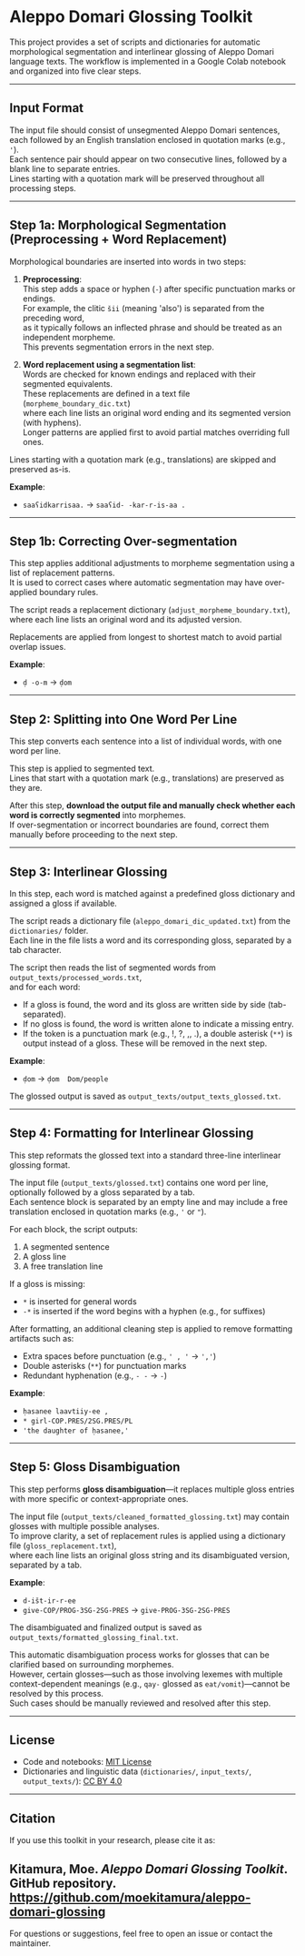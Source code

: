 # Aleppo Domari Glossing Toolkit

This project provides a set of scripts and dictionaries for automatic morphological segmentation and interlinear glossing of Aleppo Domari language texts. The workflow is implemented in a Google Colab notebook and organized into five clear steps.

---

## Input Format

The input file should consist of unsegmented Aleppo Domari sentences,  
each followed by an English translation enclosed in quotation marks (e.g., `'`).  
Each sentence pair should appear on two consecutive lines, followed by a blank line to separate entries.  
Lines starting with a quotation mark will be preserved throughout all processing steps.

---

## Step 1a: Morphological Segmentation (Preprocessing + Word Replacement)

Morphological boundaries are inserted into words in two steps:

1. **Preprocessing**:  
   This step adds a space or hyphen (`-`) after specific punctuation marks or endings.  
   For example, the clitic `šii` (meaning 'also') is separated from the preceding word,  
   as it typically follows an inflected phrase and should be treated as an independent morpheme.  
   This prevents segmentation errors in the next step.

2. **Word replacement using a segmentation list**:  
   Words are checked for known endings and replaced with their segmented equivalents.  
   These replacements are defined in a text file (`morpheme_boundary_dic.txt`)  
   where each line lists an original word ending and its segmented version (with hyphens).  
   Longer patterns are applied first to avoid partial matches overriding full ones.

Lines starting with a quotation mark (e.g., translations) are skipped and preserved as-is.

**Example**:
- `saaʕidkarrisaa.` → `saaʕid- -kar-r-is-aa .`

---

## Step 1b: Correcting Over-segmentation

This step applies additional adjustments to morpheme segmentation using a list of replacement patterns.  
It is used to correct cases where automatic segmentation may have over-applied boundary rules.

The script reads a replacement dictionary (`adjust_morpheme_boundary.txt`),  
where each line lists an original word and its adjusted version.

Replacements are applied from longest to shortest match to avoid partial overlap issues.

**Example**:
- `ḍ -o-m` → `ḍom`

---

## Step 2: Splitting into One Word Per Line

This step converts each sentence into a list of individual words, with one word per line.

This step is applied to segmented text.  
Lines that start with a quotation mark (e.g., translations) are preserved as they are.

After this step, **download the output file and manually check whether each word is correctly segmented** into morphemes.  
If over-segmentation or incorrect boundaries are found, correct them manually before proceeding to the next step.

---

## Step 3: Interlinear Glossing

In this step, each word is matched against a predefined gloss dictionary and assigned a gloss if available.

The script reads a dictionary file (`aleppo_domari_dic_updated.txt`) from the `dictionaries/` folder.  
Each line in the file lists a word and its corresponding gloss, separated by a tab character.

The script then reads the list of segmented words from `output_texts/processed_words.txt`,  
and for each word:
- If a gloss is found, the word and its gloss are written side by side (tab-separated).
- If no gloss is found, the word is written alone to indicate a missing entry.
- If the token is a punctuation mark (e.g., !, ?, ,, .), a double asterisk (`**`) is output instead of a gloss. These will be removed in the next step.

**Example**:
- `ḍom` → `ḍom	Dom/people`

The glossed output is saved as `output_texts/output_texts_glossed.txt`.

---

## Step 4: Formatting for Interlinear Glossing

This step reformats the glossed text into a standard three-line interlinear glossing format.

The input file (`output_texts/glossed.txt`) contains one word per line, optionally followed by a gloss separated by a tab.  
Each sentence block is separated by an empty line and may include a free translation enclosed in quotation marks (e.g., `'` or `"`).

For each block, the script outputs:

1. A segmented sentence 
2. A gloss line
3. A free translation line

If a gloss is missing:
- `*` is inserted for general words
- `-*` is inserted if the word begins with a hyphen (e.g., for suffixes)

After formatting, an additional cleaning step is applied to remove formatting artifacts such as:
- Extra spaces before punctuation (e.g., `' , '` → `','`)
- Double asterisks (`**`) for punctuation marks
- Redundant hyphenation (e.g., `- -` → `-`)

**Example**:
- `ḥasanee laavtiiy-ee ,`
- `* girl-COP.PRES/2SG.PRES/PL`
- `'the daughter of ḥasanee,'`

---

## Step 5: Gloss Disambiguation

This step performs **gloss disambiguation**—it replaces multiple gloss entries with more specific or context-appropriate ones.

The input file (`output_texts/cleaned_formatted_glossing.txt`) may contain glosses with multiple possible analyses.  
To improve clarity, a set of replacement rules is applied using a dictionary file (`gloss_replacement.txt`),  
where each line lists an original gloss string and its disambiguated version, separated by a tab.

**Example**:
- `d-išt-ir-r-ee`  
- `give-COP/PROG-3SG-2SG-PRES` → `give-PROG-3SG-2SG-PRES`

The disambiguated and finalized output is saved as `output_texts/formatted_glossing_final.txt`.

This automatic disambiguation process works for glosses that can be clarified based on surrounding morphemes.  
However, certain glosses—such as those involving lexemes with multiple context-dependent meanings (e.g., `qay-` glossed as `eat/vomit`)—cannot be resolved by this process.  
Such cases should be manually reviewed and resolved after this step.

---

## License

- Code and notebooks: [MIT License](./LICENSE)  
- Dictionaries and linguistic data (`dictionaries/`, `input_texts/`, `output_texts/`): [CC BY 4.0](https://creativecommons.org/licenses/by/4.0/)


---

## Citation

If you use this toolkit in your research, please cite it as:

Kitamura, Moe. *Aleppo Domari Glossing Toolkit*. GitHub repository. https://github.com/moekitamura/aleppo-domari-glossing
---

For questions or suggestions, feel free to open an issue or contact the maintainer.

